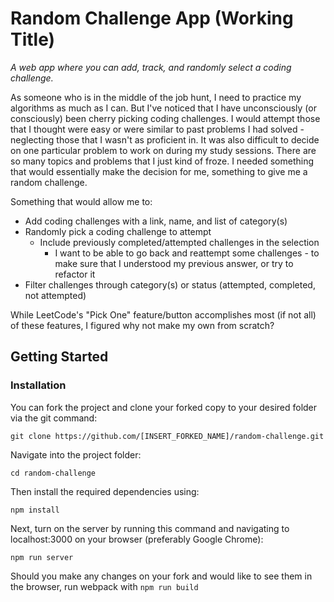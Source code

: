 # Random Challenge App (Working Title)
*A web app where you can add, track, and randomly select a coding challenge.*

As someone who is in the middle of the job hunt, I need to practice my algorithms as much as I can. But I've noticed that I have unconsciously (or consciously) been cherry picking coding challenges. I would attempt those that I thought were easy or were similar to past problems I had solved - neglecting those that I wasn't as proficient in. It was also difficult to decide on one particular problem to work on during my study sessions. There are so many topics and problems that I just kind of froze. I needed something that would essentially make the decision for me, something to give me a random challenge.

Something that would allow me to:
  * Add coding challenges with a link, name, and list of category(s)
  * Randomly pick a coding challenge to attempt
    * Include previously completed/attempted challenges in the selection
      * I want to be able to go back and reattempt some challenges - to make sure that I understood my previous answer, or try to refactor it
  * Filter challenges through category(s) or status (attempted, completed, not attempted)

While LeetCode's "Pick One" feature/button accomplishes most (if not all) of these features, I figured why not make my own from scratch?

## Getting Started
### Installation

You can fork the project and clone your forked copy to your desired folder via the git command:

`git clone https://github.com/[INSERT_FORKED_NAME]/random-challenge.git`

Navigate into the project folder:

`cd random-challenge`

Then install the required dependencies using:

`npm install`

Next, turn on the server by running this command and navigating to localhost:3000 on your browser (preferably Google Chrome):

`npm run server`

Should you make any changes on your fork and would like to see them in the browser, run webpack with `npm run build`
